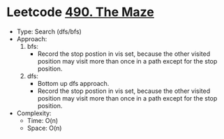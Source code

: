 # Leetcode [490. The Maze](https://leetcode.com/problems/the-maze/)
- Type: Search (dfs/bfs)
- Approach:
	1. bfs:
		- Record the stop postion in vis set, because the other visited position may visit more than once in a path except for the stop position.
	2. dfs:
		- Bottom up dfs approach.
		- Record the stop postion in vis set, because the other visited position may visit more than once in a path except for the stop position.
- Complexity:
	- Time: O(n)
	- Space: O(n)